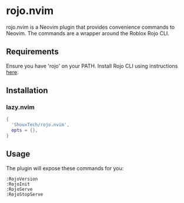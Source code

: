 # rojo.nvim
rojo.nvim is a Neovim plugin that provides convenience commands to Neovim. The commands are a wrapper around the Roblox Rojo CLI.

## Requirements
Ensure you have 'rojo' on your PATH. Install Rojo CLI using instructions [here](https://rojo.space/docs/v7/getting-started/installation/).

## Installation
### lazy.nvim
```lua
{
  'ShouxTech/rojo.nvim',
  opts = {},
}
```

## Usage
The plugin will expose these commands for you:
```
:RojoVersion
:RojoInit
:RojoServe
:RojoStopServe
```
